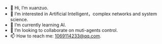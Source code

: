 - 👋 Hi, I’m xuanzuo.
- 👀 I’m interested in Artificial Intelligent，complex networks and system science.
- 🌱 I’m currently learning AI.
- 💞️ I’m looking to collaborate on muti-agents control.
- 📫 How to reach me: 1069114233@qq.com.

<!---
guanzhongzx/guanzhongzx is a ✨ special ✨ repository because its `README.md` (this file) appears on your GitHub profile.
You can click the Preview link to take a look at your changes.
--->
